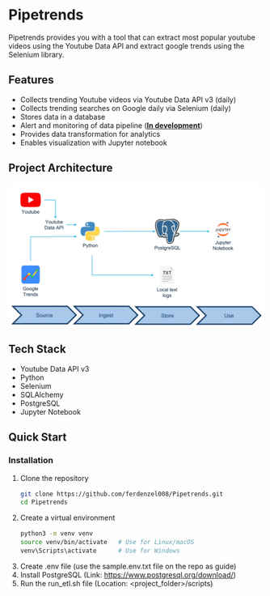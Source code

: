 # Pipetrends
Pipetrends provides you with a tool that can extract most popular youtube videos using the Youtube Data API and extract google trends using the Selenium library. 

## Features
- Collects trending Youtube videos via Youtube Data API v3 (daily)
- Collects trending searches on Google daily via Selenium (daily)
- Stores data in a database
- Alert and monitoring of data pipeline (**<ins>In development</ins>**)
- Provides data transformation for analytics
- Enables visualization with Jupyter notebook

## Project Architecture
![Project Architecture Diagram](https://github.com/ferdenzel008/Pipetrends/blob/main/images/Project%20Architecture.jpg)

## Tech Stack
- Youtube Data API v3
- Python
- Selenium
- SQLAlchemy
- PostgreSQL
- Jupyter Notebook

## Quick Start

### Installation

1. Clone the repository
   ```bash
   git clone https://github.com/ferdenzel008/Pipetrends.git
   cd Pipetrends
   ```
2. Create a virtual environment
   ```bash
   python3 -m venv venv 
   source venv/bin/activate   # Use for Linux/macOS
   venv\Scripts\activate      # Use for Windows
   ```
3. Create .env file (use the sample.env.txt file on the repo as guide)
4. Install PostgreSQL (Link: https://www.postgresql.org/download/)
5. Run the run_etl.sh file (Location: <project_folder>/scripts)

